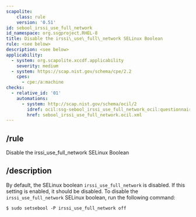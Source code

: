 ```yaml
---
scapolite:
    class: rule
    version: '0.51'
id: sebool_irssi_use_full_network
id_namespace: org.ssgproject.RHEL-8
title: Disable the irssi\_use\_full\_network SELinux Boolean
rule: <see below>
description: <see below>
applicability:
  - system: org.scapolite.xccdf.applicability
    severity: medium
  - system: https://scap.nist.gov/schema/cpe/2.2
    cpes:
      - cpe:/a:machine
checks:
  - relative_id: '01'
    automations:
      - system: http://scap.nist.gov/schema/ocil/2
        idref: ocil:ssg-sebool_irssi_use_full_network_ocil:questionnaire:1
        href: sebool_irssi_use_full_network.ocil.xml
---
```



## /rule

Disable the irssi\_use\_full\_network SELinux Boolean

## /description

By
default, the SELinux boolean `irssi_use_full_network` is disabled. If
this setting is enabled, it should be disabled. To disable the
`irssi_use_full_network` SELinux boolean, run the following command:

``` 
$ sudo setsebool -P irssi_use_full_network off
```

